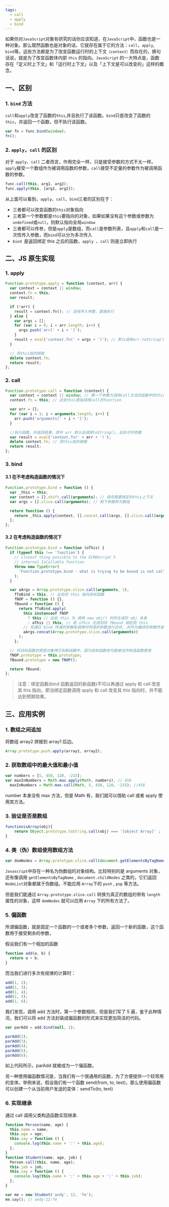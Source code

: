 ```yaml
---
tags:
  - call
  - apply
  - bind
---
```


如果你对`JavaScript`对象有研究的话你应该知道，在`JavaScript`中，函数也是一种对象。那么既然函数也是对象的话，它就存在属于它的方法：`call`，`apply`, `bind`等。这些方法都是为了改变函数运行时的上下文`（context）`而存在的，换句话说，就是为了改变函数体内部 `this` 的指向。`JavaScript` 的一大特点是，函数存在「定义时上下文」和「运行时上下文」以及「上下文是可以改变的」这样的概念。

## 一、区别

### 1. `bind` 方法

`call`和`apply`改变了函数的`this`,并且执行了该函数。`bind`只是改变了函数的`this`，并返回一个函数，但不执行该函数。

```javascript
var fn = func.bind(window);
fn();
```

### 2. `apply`，`call` 的区别

对于 `apply`、`call` 二者而言，作用完全一样，只是接受参数的方式不太一样。`apply`接受一个数组作为被调用函数的参数，`call`接受不定量的参数作为被调用函数的参数。

```javascript
func.call(this, arg1, arg2);
func.apply(this, [arg1, arg2]);
```

从上面可以看到，`apply`、`call`、`bind`三者的区别在于：

- 三者都可以改变函数的`this`对象指向
- 三者第一个参数都是`this`要指向的对象，如果如果没有这个参数或参数为`undefined`或`null`，则默认指向全局`window`
- 三者都可以传参，但是`apply`是数组，而`call`是参数列表，且`apply`和`call`是一次性传入参数，而`bind`可以分为多次传入
- `bind `是返回绑定 this 之后的函数，`apply `、`call` 则是立即执行

## 二、JS 原生实现

### 1. apply

```javascript
Function.prototype.apply = function (context, arr) {
  var context = context || window;
  context.fn = this;
  var result;

  if (!arr) {
    result = context.fn(); // 没有传入参数，直接执行
  } else {
    var args = [];
    for (var i = 0; i < arr.length; i++) {
      args.push('arr[' + i + ']');
    }
    result = eval('context.fn(' + args + ')'); // 默认调用arr.toString()方法
  }

  // 将this指向销毁
  delete context.fn;
  return result;
};
```

### 2. call

```javascript
Function.prototype.call = function (context) {
  var context = context || window; // 第一个参数为调用call方法的函数中的this指向
  context.fn = this; // 此处this是指调用call的function

  var arr = [];
  for (var i = 1; i < arguments.length; i++) {
    arr.push('arguments[' + i + ']');
  }

  //执行函数，并返回结果，其中 arr 默认会调用toString()，此处可作参数
  var result = eval('context.fn(' + arr + ')');
  delete context.fn; // 将this指向销毁
  return result;
};
```

### 3. bind

#### 3.1 在不考虑构造函数的情况下

```javascript
Function.prototype.bind = function () {
  var _this = this;
  var context = [].shift.call(arguments); // 保存需要绑定的this上下文
  var args = [].slice.call(arguments); // 剩下参数转为数组

  return function () {
    return _this.apply(context, [].concat.call(args, [].slice.call(arguments)));
  };
};
```

#### 3.2 在考虑构造函数的情况下

```javascript
Function.prototype.bind = function (oThis) {
  if (typeof this !== 'function') {
    // closest thing possible to the ECMAScript 5
    // internal IsCallable function
    throw new TypeError(
      'Function.prototype.bind - what is trying to be bound is not callable'
    );
  }

  var aArgs = Array.prototype.slice.call(arguments, 1),
    fToBind = this, // 此处的 this 指向目标函数
    fNOP = function () {},
    fBound = function () {
      return fToBind.apply(
        this instanceof fNOP
          ? this // 此处 this 为 调用 new obj() 时所生成的 obj 本身
          : oThis || this, // 若 oThis 无效则将 fBound 绑定到 this
        // 将通过 bind 传递的参数和调用时传递的参数进行合并, 并作为最终的参数传递
        aArgs.concat(Array.prototype.slice.call(arguments))
      );
    };

  // 将目标函数的原型对象拷贝到新函数中，因为目标函数有可能被当作构造函数使用
  fNOP.prototype = this.prototype;
  fBound.prototype = new fNOP();

  return fBound;
};
```

> 注意：绑定函数(bind 函数返回的新函数)不可以再通过 apply 和 call 改变其 this 指向，即当绑定函数调用 apply 和 call 改变其 this 指向时，并不能达到预期效果。

## 三、应用实例

### 1. 数组之间追加

将数组 array2 拼接到 array1 后边。

```javascript
Array.prototype.push.apply(array1, array2);
```

### 2. 获取数组中的最大值和最小值

```javascript
var numbers = [5, 458, 120, -215];
var maxInNumbers = Math.max.apply(Math, numbers), // 458
  maxInNumbers = Math.max.call(Math, 5, 458, 120, -215); //458
```

number 本身没有 max 方法，但是 Math 有，我们就可以借助 call 或者 apply 使用其方法。

### 3. 验证是否是数组

```javascript
functionisArray(obj){
    return Object.prototype.toString.call(obj) === '[object Array]' ;
}
```

### 4. 类（伪）数组使用数组方法

```javascript
var domNodes = Array.prototype.slice.call(document.getElementsByTagName('*'));
```

`Javascript`中存在一种名为伪数组的对象结构。比较特别的是 arguments 对象，还有像调用 `getElementsByTagName` , `document.childNodes` 之类的，它们返回`NodeList`对象都属于伪数组。不能应用 `Array`下的 `push` , `pop` 等方法。

但是我们能通过 `Array.prototype.slice.call` 转换为真正的数组的带有 `length` 属性的对象，这样 `domNodes` 就可以应用 `Array` 下的所有方法了。

### 5. 偏函数

所谓偏函数，就是固定一个函数的一个或者多个参数，返回一个新的函数，这个函数用于接受剩余的参数，

假设我们有一个相加的函数

```javascript
function add(a, b) {
  return a + b;
}
```

而当我们进行多次有规律的计算时：

```javascript
add(1, 2);
add(1, 3);
add(1, 4);
add(1, 5);
add(1, 6);
```

我们发现，调用 add 方法时，第一个参数相同，但是我们写了 5 遍，鉴于此种情况，我们可以将 add 方法封装成偏函数的形式来实现更加简洁的代码。

```javascript
var parAdd = add.bind(null, 1);

parAdd(2);
parAdd(3);
parAdd(4);
parAdd(5);
parAdd(6);
```

如上代码所示，parAdd 就被成为一个偏函数。

另一种使用偏函数情况是，当我们有一个很通用的函数，为了方便提供一个较常用的变体。举例来说，假设我们有一个函数 send(from, to, text)，那么使用偏函数可以创建一个从当前用户发送的变体：sendTo(to, text)

### 6. 实现继承

通过 call 调用父类构造函数实现继承.

```javascript
function Person(name, age) {
  this.name = name;
  this.age = age;
  this.say = function () {
    console.log(this.name + ':' + this.age);
  };
}
function Student(name, age, job) {
  Person.call(this, name, age);
  this.job = job;
  this.say = function () {
    console.log(this.name + ':' + this.age + ':' + this.job);
  };
}

var me = new Student('andy', 12, 'fe');
me.say(); // andy:12:fe
```
